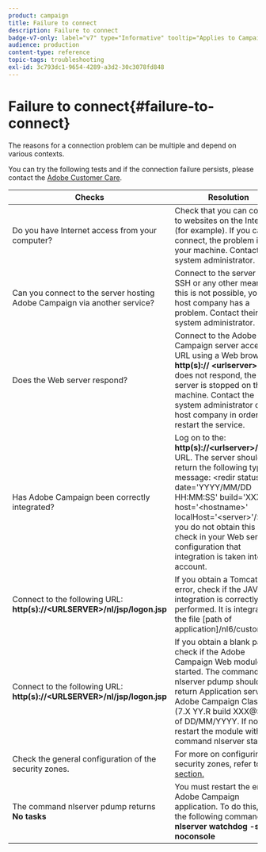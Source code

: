 ```yaml
---
product: campaign
title: Failure to connect
description: Failure to connect
badge-v7-only: label="v7" type="Informative" tooltip="Applies to Campaign Classic v7 only"
audience: production
content-type: reference
topic-tags: troubleshooting
exl-id: 3c793dc1-9654-4289-a3d2-30c3078fd848
---
```

# Failure to connect{#failure-to-connect}



The reasons for a connection problem can be multiple and depend on various contexts.

You can try the following tests and if the connection failure persists, please contact the [Adobe Customer Care](https://helpx.adobe.com/enterprise/admin-guide.html/enterprise/using/support-for-experience-cloud.ug.html).



<table> 
<thead> 
<tr> 
<th>Checks<br /> </th> 
<th>Resolution<br /> </th> 
</tr> 
</thead> 
<tbody> 
<tr> 
<td>Do you have Internet access from your computer?</td> 
<td>Check that you can connect to websites on the Internet (for example). If you cannot connect, the problem is on your machine. Contact your system administrator.</td>
</tr>
<tr> 
<td>Can you connect to the server hosting Adobe Campaign via another service?</td> 
<td>Connect to the server via SSH or any other means. If this is not possible, your host company has a problem. Contact their system administrator.</td>
</tr>
<tr> 
<td>Does the Web server respond?</td> 
<td>Connect to the Adobe Campaign server access URL using a Web browser: <b>http(s):// &lt;urlserver&gt;</b>. If it does not respond, the web server is stopped on the machine. Contact the system administrator of your host company in order to restart the service.</td>
</tr>
<tr> 
<td>Has Adobe Campaign been correctly integrated?</td> 
<td>Log on to the: <b>http(s)://&lt;urlserver&gt;/r/test</b> URL. The server should return the following type of message: &lt;redir status='OK' date='YYYY/MM/DD HH:MM:SS' build='XXXX' host='&lt;hostname&gt;' localHost='&lt;server&gt;'/>
If you do not obtain this result, check in your Web server configuration that integration is taken into account.</td>
</tr>
<tr> 
<td>Connect to the following URL: <b>http(s)://&lt;URLSERVER&gt;/nl/jsp/logon.jsp</b></td>
<td>If you obtain a Tomcat Java error, check if the JAVA integration is correctly performed. It is integrated in the file [path of application]/nl6/customer.sh</td>
</tr>
<tr> 
<td>Connect to the following URL: <b>http(s)://&lt;URLSERVER&gt;/nl/jsp/logon.jsp</b></td>
<td>If you obtain a blank page, check if the Adobe Campaign Web module is started. The command nlserver pdump should return Application server for Adobe Campaign Classic (7.X YY.R build XXX@SHA1) of DD/MM/YYYY. If not, restart the module with the command nlserver start web</td>
</tr>
<tr>
<td>Check the general configuration of the security zones.</td>
<td>For more on configuring security zones, refer to <a href="https://experienceleague.adobe.com/docs/campaign-classic/using/installing-campaign-classic/additional-configurations/configuring-campaign-server.html?lang=en#configuring-campaign-server"/>this section.</a></td>
</tr>
<tr>
<td>The command nlserver pdump returns <b>No tasks</b></td>
<td>You must restart the entire Adobe Campaign application. To do this, use the following command: <b>nlserver watchdog -svc -noconsole</b></td>
</tr>
</tbody> 
</table>

